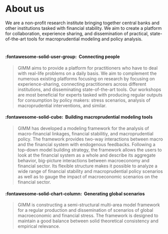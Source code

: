 
# About us

We are a non-profit research
institute bringing together central banks and other institutions tasked
with financial stability. We aim to create a platform for
collaboration, experience sharing, and dissemination of practical,
state-of-the-art tools for macroprudential modeling and policy analysis.

# 

#### :fontawesome-solid-user-group:  Connecting people

> GIMM aims to provide a platform for practitioners who have to deal with
> real-life problems on a daily basis. We aim to complement the numerous
> existing platforms focusing on research by focusing on experience-sharing,
> connecting practitioners across different institutions, and disseminating
> state-of-the-art tools. Our workshops are most beneficial for experts
> tasked with producing regular outputs for consumption by policy makers: stress
> scenarios, analysis of macroprudential interventions, and similar.


#### :fontawesome-solid-cube:  Building macroprudential modeling tools

> GIMM has developed a modeling framework for the analysis of
> macro-financial linkages, financial stabilitiy, and macroprudential
> policy. The framework provides two-way interactions between macro and the
> financial system with endogenous feedbacks. Following a top-down model
> building strategy, the framework allows the users to look at the
> financial system as a whole and describe its aggregate behavior,
> big-picture interactions between macroeconomy and financial sector. Its
> flexible structure makes it possible to analyze a wide range of financial
> stability and macroprudential policy scenarios as well as to gauge the
> impact of macroeconomic scenarios on the financial sector.

#### :fontawesome-solid-chart-column:  Generating global scenarios

> GIMM is constructing a semi-structural multi-area model framework for a regular
> production and dissemination of scenarios of global macroeconomic and
> financial stress. The framework is designed to maintain a good balance
> between solid theoretical consistency and empirical relevance.

